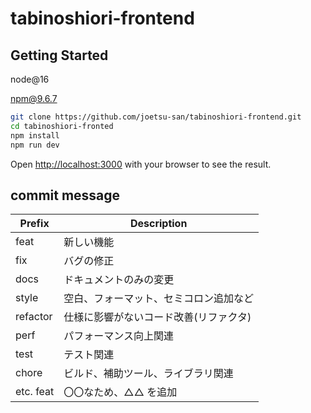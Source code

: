 # tabinoshiori-frontend

## Getting Started

node@16

npm@9.6.7

```bash
git clone https://github.com/joetsu-san/tabinoshiori-frontend.git
cd tabinoshiori-fronted
npm install
npm run dev
```

Open [http://localhost:3000](http://localhost:3000) with your browser to see the result.

## commit message

| Prefix    | Description                            |
| --------- | -------------------------------------- |
| feat      | 新しい機能                             |
| fix       | バグの修正                             |
| docs      | ドキュメントのみの変更                 |
| style     | 空白、フォーマット、セミコロン追加など |
| refactor  | 仕様に影響がないコード改善(リファクタ) |
| perf      | パフォーマンス向上関連                 |
| test      | テスト関連                             |
| chore     | ビルド、補助ツール、ライブラリ関連     |
| etc. feat | 〇〇なため、△△ を追加                  |

